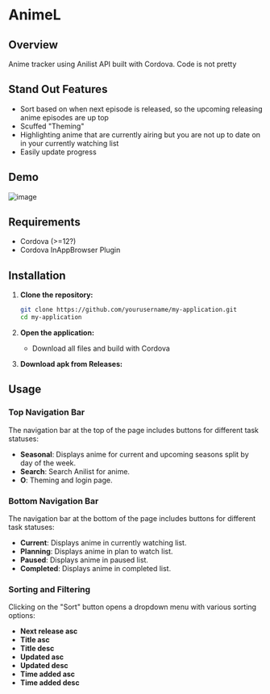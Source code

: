 # AnimeL

## Overview
Anime tracker using Anilist API built with Cordova. Code is not pretty

## Stand Out Features
- Sort based on when next episode is released, so the upcoming releasing anime episodes are up top
- Scuffed "Theming"
- Highlighting anime that are currently airing but you are not up to date on in your currently watching list
- Easily update progress

## Demo
![image](https://github.com/darrie7/AnimeL/assets/9318490/cee39c28-0021-432d-9167-4187a4d81fa7)

## Requirements

- Cordova (>=12?)
- Cordova InAppBrowser Plugin

## Installation

1. **Clone the repository:**
    ```sh
    git clone https://github.com/yourusername/my-application.git
    cd my-application
    ```

2. **Open the application:**
    - Download all files and build with Cordova
  
3. **Download apk from Releases:**

## Usage

### Top Navigation Bar
The navigation bar at the top of the page includes buttons for different task statuses:
- **Seasonal**: Displays anime for current and upcoming seasons split by day of the week.
- **Search**: Search Anilist for anime.
- **O**: Theming and login page.

### Bottom Navigation Bar
The navigation bar at the bottom of the page includes buttons for different task statuses:
- **Current**: Displays anime in currently watching list.
- **Planning**: Displays anime in plan to watch  list.
- **Paused**: Displays anime in paused  list.
- **Completed**: Displays anime in completed list.

### Sorting and Filtering
Clicking on the "Sort" button opens a dropdown menu with various sorting options:
- **Next release asc**
- **Title asc**
- **Title desc**
- **Updated asc**
- **Updated desc**
- **Time added asc**
- **Time added desc**
